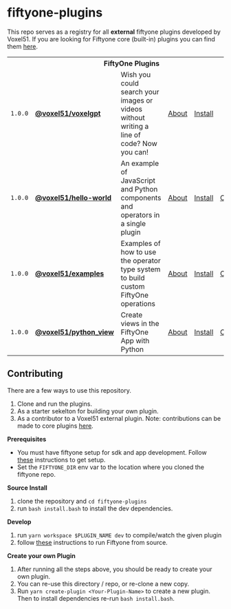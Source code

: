 # fiftyone-plugins

This repo serves as a registry for all **external** fiftyone plugins developed by Voxel51. If you are looking for Fiftyone core (built-in) plugins you can find them [here](https://github.com/voxel51/fiftyone/tree/develop/app).

<!-- start-table-of-contents -->
<table>
    <tr>
        <th colspan="6">
            FiftyOne Plugins
        </th>
    </tr>
    <tr>
        <td><code>1.0.0</code></td>
        <td><b><a href="https://github.com/voxel51/fiftyone-gpt">@voxel51/voxelgpt</a></b></td>
        <td>Wish you could search your images or videos without writing a line of code? Now you can!</td>
        <td><a href="https://github.com/voxel51/fiftyone-gpt">About</a></td>
        <td><a href="https://github.com/voxel51/fiftyone-gpt#installation">Install</a></td>
        <td>
        </td>
    </tr>
    <!-- <tr>
        <td><code>1.0.0</code></td>
        <td><b><a href="https://github.com/voxel51/fiftyone-docs-search">@voxel51/fiftyone-docs-search</a></b></td>
        <td>Enable semantic search on the Voxel51 documentation from the FiftyOne app</td>
        <td><a href="https://github.com/voxel51/fiftyone-docs-search">About</a></td>
        <td><a href="https://github.com/voxel51/fiftyone-docs-search#installation">Install</a></td>
        <td>
        </td>
    </tr> -->
    <tr>
        <td><code>1.0.0</code></td>
        <td><b><a href="packages/hello-world/README.md">@voxel51/hello-world</a></b></td>
        <td>An example of JavaScript and Python components and operators in a single plugin</td>
        <td><a href="packages/hello-world/README.md#about">About</a></td>
        <td><a href="packages/hello-world/README.md#installation">Install</a></td>
        <td>
            <a href="packages/hello-world/README.md#operators">Operators</a>
        </td>
    </tr>
    <tr>
        <td><code>1.0.0</code></td>
        <td><b><a href="packages/examples/README.md">@voxel51/examples</a></b></td>
        <td>Examples of how to use the operator type system to build custom FiftyOne operations</td>
        <td><a href="packages/examples/README.md#about">About</a></td>
        <td><a href="packages/examples/README.md#installation">Install</a></td>
        <td>
            <a href="packages/examples/README.md#operators">Operators</a>
        </td>
    </tr>
    <tr>
        <td><code>1.0.0</code></td>
        <td><b><a href="packages/python_view/README.md">@voxel51/python_view</a></b></td>
        <td>Create views in the FiftyOne App with Python</td>
        <td><a href="packages/python_view/README.md#about">About</a></td>
        <td><a href="packages/python_view/README.md#installation">Install</a></td>
        <td>
            <a href="packages/python_view/README.md#operators">Operators</a>
        </td>
    </tr>
</table>
<!-- end-table-of-contents -->

## Contributing

There are a few ways to use this repository.

1. Clone and run the plugins.
2. As a starter sekelton for building your own plugin.
3. As a contributor to a Voxel51 external plugin. Note: contributions can be made to core plugins [here](https://github.com/voxel51/fiftyone/tree/develop/app).

**Prerequisites**

- You must have fiftyone setup for sdk and app development. Follow [these](https://github.com/voxel51/fiftyone/blob/develop/CONTRIBUTING.md) instructions to get setup.
- Set the `FIFTYONE_DIR` env var to the location where you cloned the fiftyone repo.

**Source Install**

1. clone the repository and `cd fiftyone-plugins`
1. run `bash install.bash` to install the dev dependencies.

**Develop**

1. run `yarn workspace $PLUGIN_NAME dev` to compile/watch the given plugin
1. follow [these](https://github.com/voxel51/fiftyone/blob/develop/CONTRIBUTING.md) instructions to run Fiftyone from source.

**Create your own Plugin**

1. After running all the steps above, you should be ready to create your own plugin.
2. You can re-use this directory / repo, or re-clone a new copy.
3. Run `yarn create-plugin <Your-Plugin-Name>` to create a new plugin. Then to install dependencies re-run `bash install.bash`.
